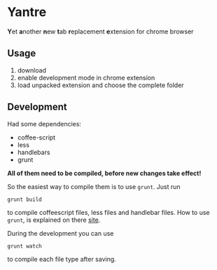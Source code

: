 # Yantre
**Y**et **a**nother **n**ew **t**ab **r**eplacement **e**xtension for chrome browser

## Usage
1. download
2. enable development mode in chrome extension
3. load unpacked extension and choose the complete folder

## Development
Had some dependencies:

* coffee-script
* less
* handlebars
* grunt

**All of them need to be compiled, before new changes take effect!**

So the easiest way to compile them is to use ```grunt```. Just run 

```
grunt build
```

to compile coffeescript files, less files and handlebar files. How to use ```grunt```, is explained on there [site](http://gruntjs.com/getting-started).

During the development you can use

```
grunt watch
```

to compile each file type after saving.